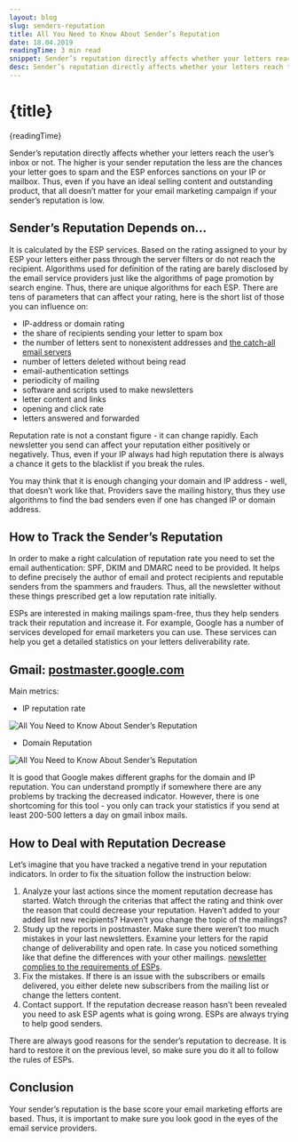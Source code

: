 ```yaml
---
layout: blog
slug: senders-reputation
title: All You Need to Know About Sender’s Reputation
date: 18.04.2019
readingTime: 3 min read
snippet: Sender’s reputation directly affects whether your letters reach the user’s inbox or not. The higher is your sender reputation the less are the chances your letter goes to spam and the ESP enforces sanctions on your IP or mailbox. Thus, even if you have an ideal selling content and outstanding product, that all doesn’t matter for your email marketing campaign if your sender’s reputation is low.
desc: Sender’s reputation directly affects whether your letters reach the user’s inbox or not. The higher is your sender reputation the less are the chances your letter goes to spam and the ESP enforces sanctions on your IP or mailbox. Thus, even if you have an ideal selling content and outstanding product, that all doesn’t matter for your email marketing campaign if your sender’s reputation is low.
---
```


# {title}

{readingTime}

Sender’s reputation directly affects whether your letters reach the user’s inbox or not. The higher is your sender reputation the less are the chances your letter goes to spam and the ESP enforces sanctions on your IP or mailbox. Thus, even if you have an ideal selling content and outstanding product, that all doesn’t matter for your email marketing campaign if your sender’s reputation is low.

Sender’s Reputation Depends on…
-------------------------------

It is calculated by the ESP services. Based on the rating assigned to your by ESP your letters either pass through the server filters or do not reach the recipient. Algorithms used for definition of the rating are barely disclosed by the email service providers just like the algorithms of page promotion by search engine. Thus, there are unique algorithms for each ESP. There are tens of parameters that can affect your rating, here is the short list of those you can influence on:

*   IP-address or domain rating
*   the share of recipients sending your letter to spam box
*   the number of letters sent to nonexistent addresses and [the catch-all email servers](/blog/catch-all-email-servers)
*   number of letters deleted without being read
*   email-authentication settings
*   periodicity of mailing
*   software and scripts used to make newsletters
*   letter content and links
*   opening and click rate
*   letters answered and forwarded

Reputation rate is not a constant figure - it can change rapidly. Each newsletter you send can affect your reputation either positively or negatively. Thus, even if your IP always had high reputation there is always a chance it gets to the blacklist if you break the rules.

You may think that it is enough changing your domain and IP address - well, that doesn’t work like that. Providers save the mailing history, thus they use algorithms to find the bad senders even if one has changed IP or domain address.

How to Track the Sender’s Reputation
------------------------------------

In order to make a right calculation of reputation rate you need to set the email authentication: SPF, DKIM and DMARC need to be provided. It helps to define precisely the author of email and protect recipients and reputable senders from the spammers and frauders. Thus, all the newsletter without these things prescribed get a low reputation rate initially.

ESPs are interested in making mailings spam-free, thus they help senders track their reputation and increase it. For example, Google has a number of services developed for email marketers you can use. These services can help you get a detailed statistics on your letters deliverability rate.

Gmail: [postmaster.google.com](https://postmaster.google.com/)
--------------------------------------------------------------



Main metrics:

*   IP reputation rate

![All You Need to Know About Sender’s Reputation](../../assets/img/senders-reputation-img-1.jpg)

*   Domain Reputation

![All You Need to Know About Sender’s Reputation](../../assets/img/senders-reputation-img-2.jpg)

It is good that Google makes different graphs for the domain and IP reputation. You can understand promptly if somewhere there are any problems by tracking the decreased indicator. However, there is one shortcoming for this tool - you only can track your statistics if you send at least 200-500 letters a day on gmail inbox mails.

How to Deal with Reputation Decrease
------------------------------------

Let’s imagine that you have tracked a negative trend in your reputation indicators. In order to fix the situation follow the instruction below:

1.  Analyze your last actions since the moment reputation decrease has started. Watch through the criterias that affect the rating and think over the reason that could decrease your reputation. Haven’t added to your added list new recipients? Haven’t you change the topic of the mailings?
2.  Study up the reports in postmaster. Make sure there weren’t too much mistakes in your last newsletters. Examine your letters for the rapid change of deliverability and open rate. In case you noticed something like that define the differences with your other mailings. [newsletter complies to the requirements of ESPs](/blog/personalize-your-newsletter-and-increase-sales).
3.  Fix the mistakes. If there is an issue with the subscribers or emails delivered, you either delete new subscribers from the mailing list or change the letters content.
4.  Contact support. If the reputation decrease reason hasn’t been revealed you need to ask ESP agents what is going wrong. ESPs are always trying to help good senders.

There are always good reasons for the sender’s reputation to decrease. It is hard to restore it on the previous level, so make sure you do it all to follow the rules of ESPs.

Conclusion
----------

Your sender’s reputation is the base score your email marketing efforts are based. Thus, it is important to make sure you look good in the eyes of the email service providers.
